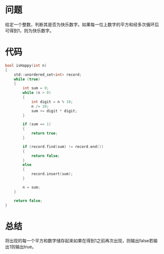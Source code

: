 # 问题
给定一个整数，判断其是否为快乐数字。如果每一位上数字的平方和经多次循环后可得到1，则为快乐数字。
# 代码
```c
bool isHappy(int n)
{
    std::unordered_set<int> record;
    while (true)
    {
        int sum = 0;
        while (n > 0)
        {
            int digit = n % 10;
            n /= 10;
            sum += digit * digit;
        }

        if (sum == 1)
        {
            return true;
        }

        if (record.find(sum) != record.end())
        {
            return false;
        }
        else
        {
            record.insert(sum);
        }

        n = sum;
    }

    return false;        
}
```
# 总结
将出现的每一个平方和数字储存起来如果在得到1之前再次出现，则输出false若输出1则输出true。
